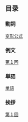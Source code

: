 ## 目录

### <ruby><span>動詞</span><rt data-rt="どうし"></rt></ruby>

[变形公式](./動詞/变形公式.md)

### <ruby><span>例文</span><rt data-rt="れいぶん"></rt></ruby>

[第１回](./例文/01.md)

### <ruby><span>単語</span><rt data-rt="たんご"></rt></ruby>

[単語](./単語.md)

### <ruby><span>挨拶</span><rt data-rt="あいさつ"></rt></ruby>

[第１回](./例文/挨拶/第１回.md)

